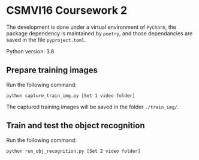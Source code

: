 # CSMVI16 Coursework 2

The development is done under a virtual environment of `PyCharm`, the package dependency is maintained by `poetry`, and those dependancies are saved in the file `pyproject.toml`.

Python version: 3.8

## Prepare training images
Run the following command:

`python capture_train_img.py [Set 1 video folder]`

The captured training images will be saved in the folder `./train_img/`.
## Train and test the object recognition
Run the following command:

`python run_obj_recognition.py [Set 2 video folder]`